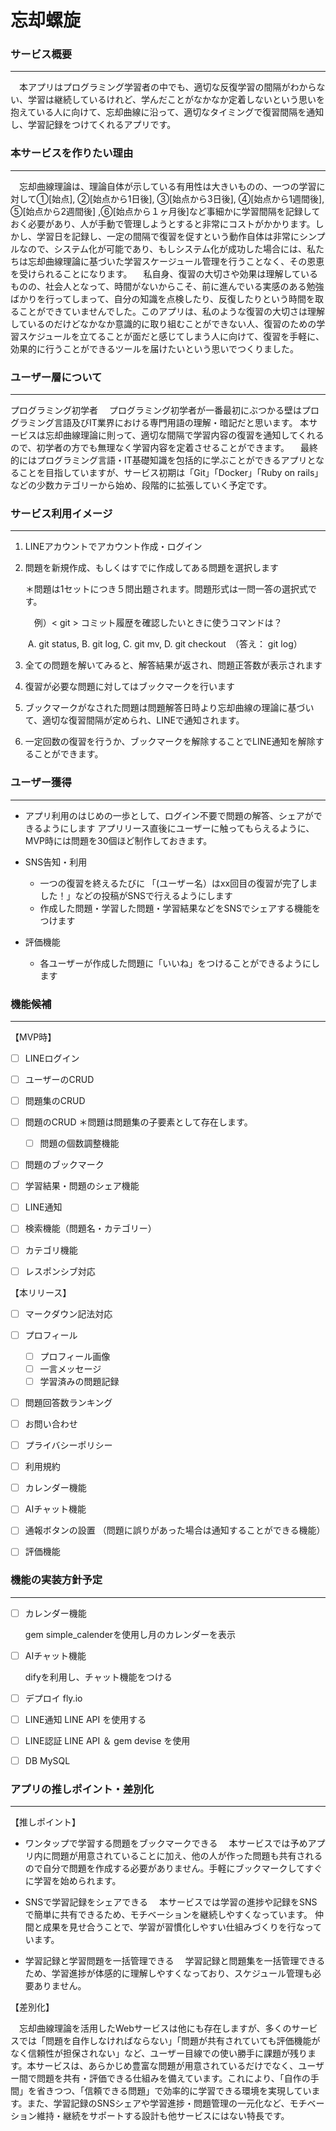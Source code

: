 # 忘却螺旋

### サービス概要

------

　本アプリはプログラミング学習者の中でも、適切な反復学習の間隔がわからない、学習は継続しているけれど、学んだことがなかなか定着しないという思いを抱えている人に向けて、忘却曲線に沿って、適切なタイミングで復習間隔を通知し、学習記録をつけてくれるアプリです。

### 本サービスを作りたい理由

------

　忘却曲線理論は、理論自体が示している有用性は大きいものの、一つの学習に対して①[始点], ②[始点から1日後], ③[始点から3日後], ④[始点から1週間後], ⑤[始点から2週間後] ,⑥[始点から１ヶ月後]など事細かに学習間隔を記録しておく必要があり、人が手動で管理しようとすると非常にコストがかかります。しかし、学習日を記録し、一定の間隔で復習を促すという動作自体は非常にシンプルなので、システム化が可能であり、もしシステム化が成功した場合には、私たちは忘却曲線理論に基づいた学習スケージュール管理を行うことなく、その恩恵を受けられることになります。
　私自身、復習の大切さや効果は理解しているものの、社会人となって、時間がないからこそ、前に進んでいる実感のある勉強ばかりを行ってしまって、自分の知識を点検したり、反復したりという時間を取ることができていませんでした。このアプリは、私のような復習の大切さは理解しているのだけどなかなか意識的に取り組むことができない人、復習のための学習スケジュールを立てることが面だと感じてしまう人に向けて、復習を手軽に、効果的に行うことができるツールを届けたいという思いでつくりました。

### ユーザー層について

------

プログラミング初学者
　プログラミング初学者が一番最初にぶつかる壁はプログラミング言語及びIT業界における専門用語の理解・暗記だと思います。
本サービスは忘却曲線理論に則って、適切な間隔で学習内容の復習を通知してくれるので、初学者の方でも無理なく学習内容を定着させることができます。
　最終的にはプログラミング言語・IT基礎知識を包括的に学ぶことができるアプリとなることを目指していますが、サービス初期は「Git」「Docker」「Ruby on rails」などの少数カテゴリーから始め、段階的に拡張していく予定です。

### サービス利用イメージ

------

1. LINEアカウントでアカウント作成・ログイン

2. 問題を新規作成、もしくはすでに作成してある問題を選択します

   ＊問題は1セットにつき５問出題されます。問題形式は一問一答の選択式です。

   　例）< git > コミット履歴を確認したいときに使うコマンドは？

   ​	A. git status,  B. git log,  C. git mv,  D. git checkout　（答え： git log）

3. 全ての問題を解いてみると、解答結果が返され、問題正答数が表示されます

4. 復習が必要な問題に対してはブックマークを行います

5. ブックマークがなされた問題は問題解答日時より忘却曲線の理論に基づいて、適切な復習間隔が定められ、LINEで通知されます。

6. 一定回数の復習を行うか、ブックマークを解除することでLINE通知を解除することができます。

### ユーザー獲得

------

- アプリ利用のはじめの一歩として、ログイン不要で問題の解答、シェアができるようにします
  アプリリース直後にユーザーに触ってもらえるように、MVP時には問題を30個ほど制作しておきます。

- SNS告知・利用
  - 一つの復習を終えるたびに 「(ユーザー名）はxx回目の復習が完了しました！」などの投稿がSNSで行えるようにします
  - 作成した問題・学習した問題・学習結果などをSNSでシェアする機能をつけます
- 評価機能
  - 各ユーザーが作成した問題に「いいね」をつけることができるようにします


### 機能候補

------

【MVP時】

- [ ] LINEログイン
- [ ] ユーザーのCRUD
- [ ] 問題集のCRUD
- [ ] 問題のCRUD
  ＊問題は問題集の子要素として存在します。
  - [ ] 問題の個数調整機能
- [ ] 問題のブックマーク
- [ ] 学習結果・問題のシェア機能
- [ ] LINE通知
- [ ] 検索機能（問題名・カテゴリー）
- [ ] カテゴリ機能
- [ ] レスポンシブ対応




【本リリース】

- [ ] マークダウン記法対応

- [ ] プロフィール
  - [ ] プロフィール画像
  - [ ] 一言メッセージ
  - [ ] 学習済みの問題記録
- [ ] 問題回答数ランキング
- [ ] お問い合わせ
- [ ] プライバシーポリシー
- [ ] 利用規約
- [ ] カレンダー機能
- [ ] AIチャット機能
- [ ] 通報ボタンの設置
  （問題に誤りがあった場合は通知することができる機能）
- [ ] 評価機能



### 機能の実装方針予定

------

- [ ] カレンダー機能

  gem simple_calenderを使用し月のカレンダーを表示

- [ ] AIチャット機能

  difyを利用し、チャット機能をつける

- [ ] デプロイ
  fly.io

- [ ] LINE通知
  LINE API を使用する

- [ ] LINE認証
  LINE API ＆ gem devise を使用

- [ ] DB
  MySQL



### アプリの推しポイント・差別化

------

【推しポイント】

- ワンタップで学習する問題をブックマークできる
  　本サービスでは予めアプリ内に問題が用意されていることに加え、他の人が作った問題も共有されるので自分で問題を作成する必要がありません。手軽にブックマークしてすぐに学習を始められます。

- SNSで学習記録をシェアできる
  　本サービスでは学習の進捗や記録をSNSで簡単に共有できるため、モチベーションを継続しやすくなっています。
  仲間と成果を見せ合うことで、学習が習慣化しやすい仕組みづくりを行なっています。
- 学習記録と学習問題を一括管理できる
  　学習記録と問題集を一括管理できるため、学習進捗が体感的に理解しやすくなっており、スケジュール管理も必要ありません。

【差別化】

　忘却曲線理論を活用したWebサービスは他にも存在しますが、多くのサービスでは「問題を自作しなければならない」「問題が共有されていても評価機能がなく信頼性が担保されない」など、ユーザー目線での使い勝手に課題が残ります。本サービスは、あらかじめ豊富な問題が用意されているだけでなく、ユーザー間で問題を共有・評価できる仕組みを備えています。これにより、「自作の手間」を省きつつ、「信頼できる問題」で効率的に学習できる環境を実現しています。また、学習記録のSNSシェアや学習進捗・問題管理の一元化など、モチベーション維持・継続をサポートする設計も他サービスにはない特長です。